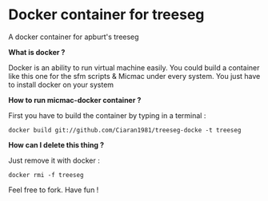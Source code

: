 # Docker container for treeseg
A docker container for apburt's treeseg

**What is docker ?**

Docker is an ability to run virtual machine easily. You could build a container like this one for the sfm scripts & Micmac under every system. You just have to install docker on your system


**How to run micmac-docker container ?**

First you have to build the container by typing in a terminal :

`docker build git://github.com/Ciaran1981/treeseg-docke -t treeseg`


**How can I delete this thing ?**

Just remove it with docker : 

`docker rmi -f treeseg`



Feel free to fork. Have fun !

